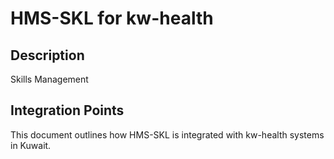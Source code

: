 # HMS-SKL for kw-health

## Description

Skills Management

## Integration Points

This document outlines how HMS-SKL is integrated with kw-health systems in Kuwait.
